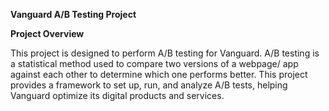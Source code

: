 **Vanguard A/B Testing Project**

**Project Overview**

This project is designed to perform A/B testing for Vanguard. A/B testing is a statistical method used to compare two versions of a webpage/ app against each other to determine which one performs better. This project provides a framework to set up, run, and analyze A/B tests, helping Vanguard optimize its digital products and services.

